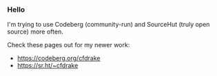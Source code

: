 ### Hello

I'm trying to use Codeberg (community-run) and SourceHut (truly open source) more often.

Check these pages out for my newer work:

- https://codeberg.org/cfdrake
- https://sr.ht/~cfdrake
